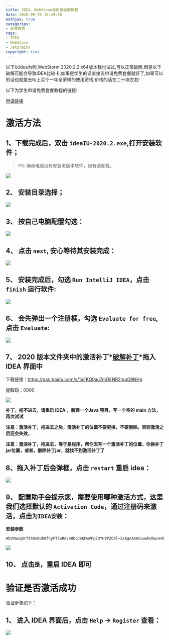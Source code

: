 ```yaml
---
title: IDEA、WebStrom最新版破解教程
date: 2020-09-19 18:49:30
mathjax: true
categories:
- 安装教程
tags:
- IDEA
- WebStorm
- JetBrains
copyright: true
---
```


以下以idea为例,WebStorm 2020.2.2 x64版本我也试过,可以正常破解,但是以下破解可能会导致IDEA比较卡,如果是学生的话直接去申请免费套餐就好了,如果可以的话也就是去tb上买个一年全家桶的使用资格,价格的话在二十块左右!

以下为学生申请免费套餐教程的链接:

[申请链接](https://sales.jetbrains.com/hc/zh-cn/articles/207154369-%E5%AD%A6%E7%94%9F%E6%8E%88%E6%9D%83%E7%94%B3%E8%AF%B7%E6%96%B9%E5%BC%8F)

<!-- less-->

# 激活方法

## 1、下载完成后，双击 `ideaIU-2020.2.exe`,打开安装软件；

> PS: 确保电脑没有安装老版本软件，如有请卸载。

![](https://res.cloudinary.com/junpzx/image/upload/v1600511958/idea、webstorm最新版破解教程/1_m4b8on.png)

 

## **2、** 安装目录选择；

![](https://res.cloudinary.com/junpzx/image/upload/v1600511959/idea、webstorm最新版破解教程/2_juogad.png)

 

## **3、** 按自己电脑配置勾选：

![](https://res.cloudinary.com/junpzx/image/upload/v1600511958/idea、webstorm最新版破解教程/3_cewijo.png)

 

## **4、** 点击 `next`, 安心等待其安装完成：

![](https://res.cloudinary.com/junpzx/image/upload/v1600511958/idea、webstorm最新版破解教程/4_erf7vj.png)

 

## **5、** 安装完成后，勾选 `Run IntelliJ IDEA`，点击 `finish` 运行软件:

![](https://res.cloudinary.com/junpzx/image/upload/v1600511959/idea、webstorm最新版破解教程/5_pxaqbd.png)

 

## **6、** 会先弹出一个注册框，勾选 `Evaluate for free`, 点击 `Evaluate`:

![](https://res.cloudinary.com/junpzx/image/upload/v1600511959/idea、webstorm最新版破解教程/6_l7v8mh.png)

 

## **7、** 2020 版本文件夹中的激活补丁*<a href="https://pan.baidu.com/s/1uFKQ9au7mGENR2IguG9NHg">破解补丁</a>*拖入IDEA 界面中

下载链接：https://pan.baidu.com/s/1uFKQ9au7mGENR2IguG9NHg

提取码：0000

![](https://res.cloudinary.com/junpzx/image/upload/v1600511961/idea、webstorm最新版破解教程/7_o7c2z1.png)

 **补丁，拖不进去，请重启 IDEA ，新建一个Java 项目，写一个空的 main 方法，再次试试**

 **注意：激活补丁，拖进去之后，激活补丁的位置不要更换，不要删除。否则激活之后还会失效，**

 **注意：激活补丁，拖进去，等于是程序，帮你去写一个激活补丁的位置，你换补丁jar位置，或者，删除补丁jar，就找不到激活补丁了**



## 8、拖入补丁后会弹框，点击 `restart` 重启 **idea**：

![](https://res.cloudinary.com/junpzx/image/upload/v1600511959/idea、webstorm最新版破解教程/8_ttpxq1.png)

 

## 9、 配置助手会提示您，需要使用哪种激活方式，这里我们选择默认的 `Activation Code`，通过注册码来激活，点击`为IDEA安装`：

**安装参数**

```
HbVMaxqQrTt4UvDUk8fhyFT7uRdv48bqJsQMwVFp53YH9PZC9l+ZxAgnA60cLwwhURw/e4DcZZtle4tQzur4yWRk35qghES4JLFlmKty/UNiYh6RZyXeCNPTCvIqxT9HR2YKqQT93be6AfLTcbJwPSLO201g+HbMbg6+aK1MUJI
```

![](https://res.cloudinary.com/junpzx/image/upload/v1600511959/idea、webstorm最新版破解教程/10_skts9u.png)

## **10、** 点击`是`，重启 **IDEA** 即可

 

# 验证是否激活成功

验证步骤如下：

## **1、** 进入 **IDEA** 界面后，点击 `Help` -> `Register` 查看：

![](https://res.cloudinary.com/junpzx/image/upload/v1600511960/idea、webstorm最新版破解教程/11_sbvbve.png)


